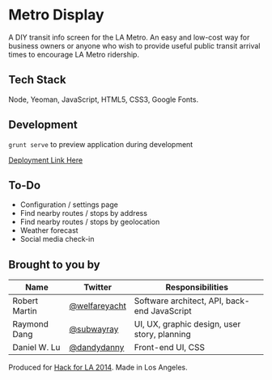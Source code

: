 # Metro Display
A DIY transit info screen for the LA Metro. An easy and low-cost way for business owners or anyone who wish to provide useful public transit arrival times to encourage LA Metro ridership.

## Tech Stack
Node, Yeoman, JavaScript, HTML5, CSS3, Google Fonts.

## Development
`grunt serve` to preview application during development

[Deployment Link Here](http://localhost:9000)

## To-Do
* Configuration / settings page
* Find nearby routes / stops by address
* Find nearby routes / stops by geolocation
* Weather forecast
* Social media check-in

## Brought to you by
| Name          | Twitter                                       | Responsibilities                             |
| ------------- | --------------------------------------------- | ---------------------------------------------|
| Robert Martin | [@welfareyacht](https://twitter.com/rbrtmrtn) | Software architect, API, back-end JavaScript |
| Raymond Dang  | [@subwayray](https://twitter.com/subwayray)   | UI, UX, graphic design, user story, planning |
| Daniel W. Lu  | [@dandydanny](https://twitter.com/dandydanny) | Front-end UI, CSS                            |

Produced for [Hack for LA 2014](http://www.hackforla.org). Made in Los Angeles.
